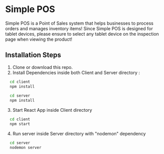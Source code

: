 
# Simple POS

Simple POS is a Point of Sales system that helps businesses to process orders and manages inventory items!
Since Simple POS is designed for tablet devices, please ensure to select any tablet device on the inspection page when viewing the product!


## Installation Steps

1. Clone or download this repo.
2. Install Dependencies inside both Client and Server directory :

```bash 
  cd client
  npm install
  
  cd server
  npm install
```

3. Start React App inside Client directory

```bash 
  cd client
  npm start
```

4. Run server inside Server directory with "nodemon" dependency

```bash 
  cd server
  nodemon server
```
